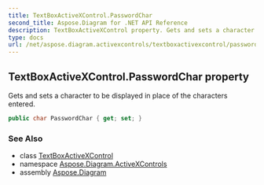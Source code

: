 ```yaml
---
title: TextBoxActiveXControl.PasswordChar
second_title: Aspose.Diagram for .NET API Reference
description: TextBoxActiveXControl property. Gets and sets a character to be displayed in place of the characters entered
type: docs
url: /net/aspose.diagram.activexcontrols/textboxactivexcontrol/passwordchar/
---
```

## TextBoxActiveXControl.PasswordChar property

Gets and sets a character to be displayed in place of the characters entered.

```csharp
public char PasswordChar { get; set; }
```

### See Also

* class [TextBoxActiveXControl](../)
* namespace [Aspose.Diagram.ActiveXControls](../../textboxactivexcontrol/)
* assembly [Aspose.Diagram](../../../)



